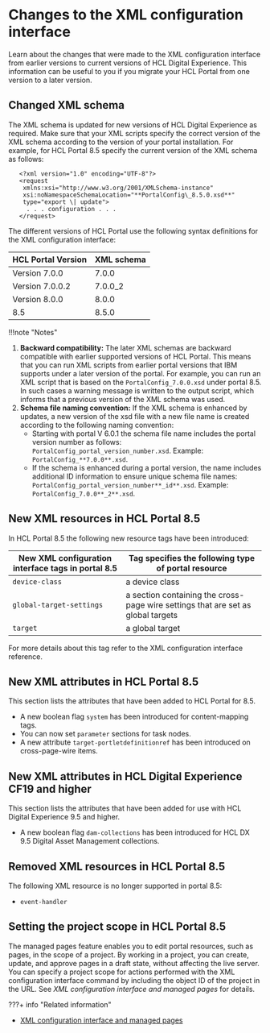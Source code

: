 # Changes to the XML configuration interface

Learn about the changes that were made to the XML configuration interface from earlier versions to current versions of HCL Digital Experience. This information can be useful to you if you migrate your HCL Portal from one version to a later version.

## Changed XML schema

The XML schema is updated for new versions of HCL Digital Experience as required. Make sure that your XML scripts specify the correct version of the XML schema according to the version of your portal installation. For example, for HCL Portal 8.5 specify the current version of the XML schema as follows:

```
   <?xml version="1.0" encoding="UTF-8"?>
   <request
    xmlns:xsi="http://www.w3.org/2001/XMLSchema-instance"
    xsi:noNamespaceSchemaLocation="**PortalConfig\_8.5.0.xsd**"
    type="export \| update">
     . . . configuration . . .
   </request>
```

The different versions of HCL Portal use the following syntax definitions for the XML configuration interface:

|HCL Portal Version|XML schema|
|------------------|----------|
|Version 7.0.0|7.0.0|
|Version 7.0.0.2|7.0.0\_2|
|Version 8.0.0|8.0.0|
|8.5|8.5.0|

!!!note "Notes"
  1.  **Backward compatibility:** The later XML schemas are backward compatible with earlier supported versions of HCL Portal. This means that you can run XML scripts from earlier portal versions that IBM supports under a later version of the portal. For example, you can run an XML script that is based on the `PortalConfig_7.0.0.xsd` under portal 8.5. In such cases a warning message is written to the output script, which informs that a previous version of the XML schema was used.
  2.  **Schema file naming convention:** If the XML schema is enhanced by updates, a new version of the xsd file with a new file name is created according to the following naming convention:
      -   Starting with portal V 6.0.1 the schema file name includes the portal version number as follows: `PortalConfig_portal_version_number.xsd`. Example: `PortalConfig_**7.0.0**.xsd`.
      -   If the schema is enhanced during a portal version, the name includes additional ID information to ensure unique schema file names: `PortalConfig_portal_version_number**_id**.xsd`. Example: `PortalConfig_7.0.0**_2**.xsd`.

## New XML resources in HCL Portal 8.5

In HCL Portal 8.5 the following new resource tags have been introduced:

|New XML configuration interface tags in portal 8.5|Tag specifies the following type of portal resource|
|--------------------------------------------------|---------------------------------------------------|
|`device-class`|a device class|
|`global-target-settings`|a section containing the cross-page wire settings that are set as global targets|
|`target`|a global target|

For more details about this tag refer to the XML configuration interface reference.

## New XML attributes in HCL Portal 8.5

This section lists the attributes that have been added to HCL Portal for 8.5.

-   A new boolean flag `system` has been introduced for content-mapping tags.
-   You can now set `parameter` sections for task nodes.
-   A new attribute `target-portletdefinitionref` has been introduced on cross-page-wire items.

## New XML attributes in HCL Digital Experience CF19 and higher

This section lists the attributes that have been added for use with HCL Digital Experience 9.5 and higher.

-   A new boolean flag `dam-collections` has been introduced for HCL DX 9.5 Digital Asset Management collections.

## Removed XML resources in HCL Portal 8.5

The following XML resource is no longer supported in portal 8.5:

-   `event-handler`

## Setting the project scope in HCL Portal 8.5

The managed pages feature enables you to edit portal resources, such as pages, in the scope of a project. By working in a project, you can create, update, and approve pages in a draft state, without affecting the live server. You can specify a project scope for actions performed with the XML configuration interface command by including the object ID of the project in the URL. See *XML configuration interface and managed pages* for details.


???+ info "Related information"  
  - [XML configuration interface and managed pages](../../../../manage_content/wcm/wcm_artifacts/managed_pages/advadmin_managedpages/wcm_mngpages_xmlaccess.md)

